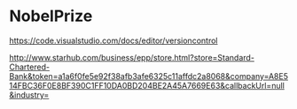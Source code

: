 # NobelPrize

https://code.visualstudio.com/docs/editor/versioncontrol

http://www.starhub.com/business/epp/store.html?store=Standard-Chartered-Bank&token=a1a6f0fe5e92f38afb3afe6325c11affdc2a8068&company=A8E514FBC36F0E8BF390C1FF10DA0BD204BE2A45A7669E63&callbackUrl=null&industry=


